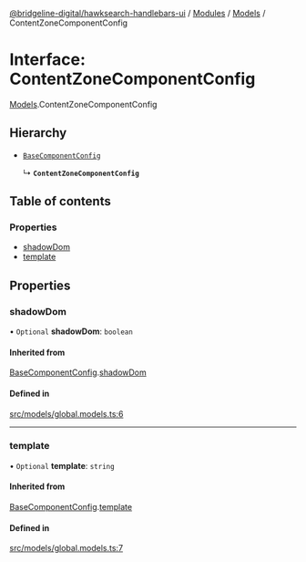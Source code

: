[@bridgeline-digital/hawksearch-handlebars-ui](../README.md) / [Modules](../modules.md) / [Models](../modules/Models.md) / ContentZoneComponentConfig

# Interface: ContentZoneComponentConfig

[Models](../modules/Models.md).ContentZoneComponentConfig

## Hierarchy

- [`BaseComponentConfig`](Models.BaseComponentConfig.md)

  ↳ **`ContentZoneComponentConfig`**

## Table of contents

### Properties

- [shadowDom](Models.ContentZoneComponentConfig.md#shadowdom)
- [template](Models.ContentZoneComponentConfig.md#template)

## Properties

### shadowDom

• `Optional` **shadowDom**: `boolean`

#### Inherited from

[BaseComponentConfig](Models.BaseComponentConfig.md).[shadowDom](Models.BaseComponentConfig.md#shadowdom)

#### Defined in

[src/models/global.models.ts:6](https://bitbucket.org/bridgelinedigital/frontend-handlebars-ui/src/db3ebfe/src/models/global.models.ts#lines-6)

___

### template

• `Optional` **template**: `string`

#### Inherited from

[BaseComponentConfig](Models.BaseComponentConfig.md).[template](Models.BaseComponentConfig.md#template)

#### Defined in

[src/models/global.models.ts:7](https://bitbucket.org/bridgelinedigital/frontend-handlebars-ui/src/db3ebfe/src/models/global.models.ts#lines-7)
